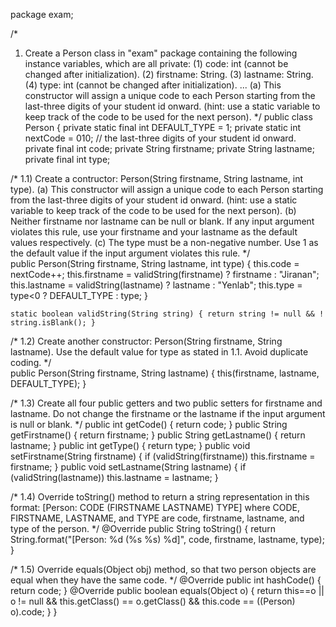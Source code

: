 package exam;

/*
1. Create a Person class in "exam" package containing 
    the following instance variables, which are all private:
    (1) code: int (cannot be changed after initialization).
    (2) firstname: String.
    (3) lastname: String.
    (4) type: int (cannot be changed after initialization).
... (a) This constructor will assign a unique code to each Person starting from 
    the last-three digits of your student id onward. (hint: use a static variable 
    to keep track of the code to be used for the next person).
*/
public class Person {
    private static final int DEFAULT_TYPE = 1;
    private static int nextCode = 010; // the last-three digits of your student id onward.
    private final int code;
    private String firstname;
    private String lastname;
    private final int type;

/*
1.1) Create a contructor: Person(String firstname, String lastname, int type).
    (a) This constructor will assign a unique code to each Person starting from 
    the last-three digits of your student id onward. (hint: use a static variable 
    to keep track of the code to be used for the next person).
    (b) Neither firstname nor lastname can be null or blank. If any input argument 
    violates this rule, use your firstname and your lastname as the default values 
    respectively.
    (c) The type must be a non-negative number. 
    Use 1 as the default value if the input argument violates this rule.
*/    
    public Person(String firstname, String lastname, int type) {
        this.code = nextCode++;
        this.firstname = validString(firstname) ? firstname : "Jiranan";
        this.lastname = validString(lastname) ? lastname : "Yenlab";
        this.type = type<0 ? DEFAULT_TYPE : type;
    }

    static boolean validString(String string) { return string != null && ! string.isBlank(); }

/*
1.2) Create another constructor: Person(String firstname, String lastname). 
    Use the default value for type as stated in 1.1. Avoid duplicate coding. 
*/    
    public Person(String firstname, String lastname) { this(firstname, lastname, DEFAULT_TYPE); }

/*
1.3) Create all four public getters and two public setters for firstname and lastname.
    Do not change the firstname or the lastname if the input argument is null or blank.
*/
    public int getCode() { return code; }
    public String getFirstname() { return firstname; }
    public String getLastname() { return lastname; }
    public int getType() { return type; }
    public void setFirstname(String firstname) { if (validString(firstname)) this.firstname = firstname; }
    public void setLastname(String lastname) { if (validString(lastname)) this.lastname = lastname; }
    
/*
1.4) Override toString() method to return a string representation in this format:
    [Person: CODE (FIRSTNAME LASTNAME) TYPE] where CODE, FIRSTNAME, 
    LASTNAME, and TYPE are code, firstname, lastname, and type of the person.
*/
    @Override public String toString() {
        return String.format("[Person: %d (%s %s) %d]", code, firstname, lastname, type);
    }

/*
1.5) Override equals(Object obj) method, so that two person objects are equal 
    when they have the same code.
*/
    @Override public int hashCode() { return code; }
    @Override public boolean equals(Object o) {
        return this==o || o != null && this.getClass() == o.getClass() && this.code == ((Person) o).code;
    }
}
